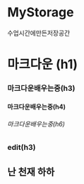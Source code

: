# MyStorage
수업시간에만든저장공간

# 마크다운 (h1)
### 마크다운배우는중(h3)
#### 마크다운배우는중(h4)
###### 마크다운배우는중(h6)

### edit(h3)

## 난 천재 하하
